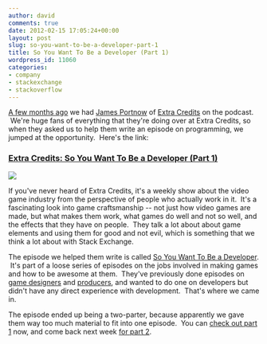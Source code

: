 ```yaml
---
author: david
comments: true
date: 2012-02-15 17:05:24+00:00
layout: post
slug: so-you-want-to-be-a-developer-part-1
title: So You Want To Be a Developer (Part 1)
wordpress_id: 11060
categories:
- company
- stackexchange
- stackoverflow
---
```


[A few months ago](http://blog.stackoverflow.com/2011/10/se-podcast-23/) we had [James Portnow](https://twitter.com/#%21/JamesPortnow) of [Extra Credits](http://www.penny-arcade.com/patv/show/extra-credits) on the podcast.  We're huge fans of everything that they're doing over at Extra Credits, so when they asked us to help them write an episode on programming, we jumped at the opportunity.  Here's the link:


### [Extra Credits: So You Want To Be a Developer (Part 1)](http://penny-arcade.com/patv/episode/so-you-want-to-be-a-developer-part-1)


![](/blog/images/wordpress/developer-at-work-png.png)

If you've never heard of Extra Credits, it's a weekly show about the video game industry from the perspective of people who actually work in it.  It's a fascinating look into game craftsmanship -- not just how video games are made, but what makes them work, what games do well and not so well, and the effects that they have on people.  They talk a lot about about game elements and using them for good and not evil, which is something that we think a lot about with Stack Exchange.

The episode we helped them write is called [So You Want To Be a Developer](http://penny-arcade.com/patv/episode/so-you-want-to-be-a-developer-part-1).  It's part of a loose series of episodes on the jobs involved in making games and how to be awesome at them.  They've previously done episodes on [game designers](http://penny-arcade.com/patv/episode/so-you-want-to-be-a-game-designer) and [producers](http://penny-arcade.com/patv/episode/so-you-want-to-be-a-producer), and wanted to do one on developers but didn't have any direct experience with development.  That's where we came in.

The episode ended up being a two-parter, because apparently we gave them way too much material to fit into one episode.  You can [check out part 1](http://penny-arcade.com/patv/episode/so-you-want-to-be-a-developer-part-1) now, and come back next week [for part 2](http://penny-arcade.com/patv/episode/so-you-want-to-be-a-developer-part-2).
